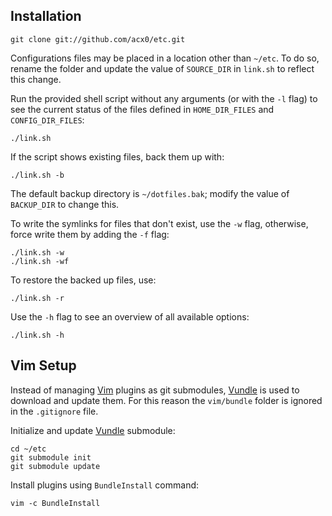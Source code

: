 ## Installation

    git clone git://github.com/acx0/etc.git

Configurations files may be placed in a location other than `~/etc`. To do so,
rename the folder and update the value of `SOURCE_DIR` in `link.sh` to reflect
this change.

Run the provided shell script without any arguments (or with the `-l` flag) to
see the current status of the files defined in `HOME_DIR_FILES` and
`CONFIG_DIR_FILES`:

    ./link.sh

If the script shows existing files, back them up with:

    ./link.sh -b

The default backup directory is `~/dotfiles.bak`; modify the value of
`BACKUP_DIR` to change this.

To write the symlinks for files that don't exist, use the `-w` flag, otherwise,
force write them by adding the `-f` flag:

    ./link.sh -w
    ./link.sh -wf

To restore the backed up files, use:

    ./link.sh -r

Use the `-h` flag to see an overview of all available options:

    ./link.sh -h

## Vim Setup
Instead of managing [Vim] plugins as git submodules, [Vundle] is used to
download and update them. For this reason the `vim/bundle` folder is ignored in
the `.gitignore` file.

Initialize and update [Vundle] submodule:

    cd ~/etc
    git submodule init
    git submodule update

Install plugins using `BundleInstall` command:

    vim -c BundleInstall

[Vim]:http://vim.org
[Vundle]:http://github.com/gmarik/vundle
